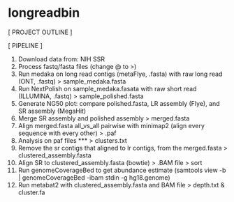 # longreadbin

[ PROJECT OUTLINE ]

[ PIPELINE ]
1. Download data from: NIH SSR
2. Process fastq/fasta files (change @ to >)
3. Run medaka on long read contigs (metaFlye, .fasta) with raw long read (ONT, .fastq) > sample_medaka.fasta
4. Run NextPolish on sample_medaka.fasata with raw short read (ILLUMINA, .fastq) > sample_polished.fasta
5. Generate NG50 plot: compare polished.fasta, LR assembly (Flye), and SR assembly (MegaHit)
6. Merge SR assembly and polished assembly > merged.fasta
7. Align merged.fasta all_vs_all pairwise with minimap2 (align every sequence with every other) > .paf 
8. Analysis on paf files *** > clusters.txt
9. Remove the sr contigs that aligned to lr contigs, from the merged.fasta > clustered_assembly.fasta 
10. Align SR to clustered_assembly.fasta (bowtie) > .BAM file > sort
11. Run genomeCoverageBed to get abundance estimate (samtools view -b <BAM> | genomeCoverageBed -ibam stdin -g hg18.genome)
12. Run metabat2 with clustered_assembly.fasta and BAM file > depth.txt & cluster.fa